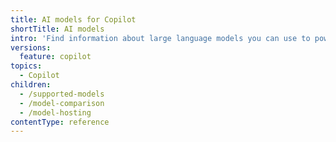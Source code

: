 ```yaml
---
title: AI models for Copilot
shortTitle: AI models
intro: 'Find information about large language models you can use to power {% data variables.product.prodname_copilot %}.'
versions:
  feature: copilot
topics:
  - Copilot
children:
  - /supported-models
  - /model-comparison
  - /model-hosting
contentType: reference
---
```


